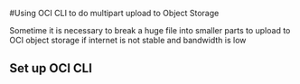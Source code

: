#Using OCI CLI to do multipart upload to Object Storage

Sometime it is necessary to break a huge file into smaller parts to upload to OCI object storage if internet is not stable and bandwidth is low
## Set up OCI CLI

